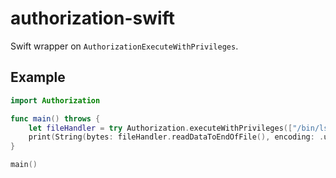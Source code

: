 # authorization-swift

Swift wrapper on `AuthorizationExecuteWithPrivileges`.

## Example

```swift
import Authorization

func main() throws {
    let fileHandler = try Authorization.executeWithPrivileges(["/bin/ls", "/tmp"]).get()
    print(String(bytes: fileHandler.readDataToEndOfFile(), encoding: .utf8)!)
}

main()
```
